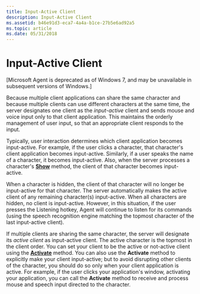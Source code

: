 ```yaml
---
title: Input-Active Client
description: Input-Active Client
ms.assetid: b46e91d3-eca7-4a4a-b1ce-27b5e6ad92a5
ms.topic: article
ms.date: 05/31/2018
---
```


# Input-Active Client

\[Microsoft Agent is deprecated as of Windows 7, and may be unavailable in subsequent versions of Windows.\]

Because multiple client applications can share the same character and because multiple clients can use different characters at the same time, the server designates one client as the *input-active* client and sends mouse and voice input only to that client application. This maintains the orderly management of user input, so that an appropriate client responds to the input.

Typically, user interaction determines which client application becomes input-active. For example, if the user clicks a character, that character's client application becomes input-active. Similarly, if a user speaks the name of a character, it becomes input-active. Also, when the server processes a character's [**Show**](show-method.md) method, the client of that character becomes input-active.

When a character is hidden, the client of that character will no longer be input-active for that character. The server automatically makes the active client of any remaining character(s) input-active. When all characters are hidden, no client is input-active. However, in this situation, if the user presses the Listening hotkey, Agent will continue to listen for its commands (using the speech recognition engine matching the topmost character of the last input-active client).

If multiple clients are sharing the same character, the server will designate its *active client* as input-active client. The active character is the topmost in the client order. You can set your client to be the active or not-active client using the [**Activate**](activate-method.md) method. You can also use the **Activate** method to explicitly make your client input-active; but to avoid disrupting other clients of the character, you should do so only when your client application is active. For example, if the user clicks your application's window, activating your application, you can call the **Activate** method to receive and process mouse and speech input directed to the character.

 

 




